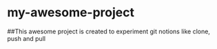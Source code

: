 # my-awesome-project

##This awesome project is created to experiment git notions like clone, push and pull
